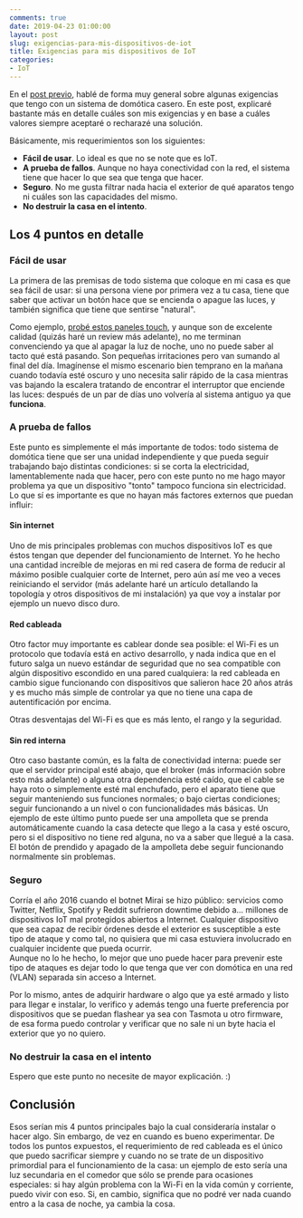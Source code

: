 ```yaml
---
comments: true
date: 2019-04-23 01:00:00
layout: post
slug: exigencias-para-mis-dispositivos-de-iot
title: Exigencias para mis dispositivos de IoT
categories:
- IoT
---
```


En el [post previo](https://blog.unreal4u.com/2019/04/nuevo-enfoque-del-blog/), hablé de forma muy general sobre algunas
exigencias que tengo con un sistema de domótica casero. En este post, explicaré bastante más en detalle cuáles son mis
exigencias y en base a cuáles valores siempre aceptaré o recharazé una solución.

Básicamente, mis requerimientos son los siguientes:  
* **Fácil de usar**. Lo ideal es que no se note que es IoT.
* **A prueba de fallos**. Aunque no haya conectividad con la red, el sistema tiene que hacer lo que sea que tenga que
hacer.
* **Seguro**. No me gusta filtrar nada hacia el exterior de qué aparatos tengo ni cuáles son las capacidades del mismo.
* **No destruir la casa en el intento**.

<!-- more -->

## Los 4 puntos en detalle

### Fácil de usar

La primera de las premisas de todo sistema que coloque en mi casa es que sea fácil de usar: si una persona viene por
primera vez a tu casa, tiene que saber que activar un botón hace que se encienda o apague las luces, y también significa
que tiene que sentirse "natural".

Como ejemplo, [probé estos paneles touch](https://www.aliexpress.com/item/Itead-Sonoff-Touch-EU-US-Wifi-Wall-Touch-Switch-1-Gang-1-Way-Wireless-Remote-Light/32845084099.html?spm=a2g0s.9042311.0.0.27424c4dSLQe9U),
y aunque son de excelente calidad (quizás haré un review más adelante), no me terminan convenciendo ya que al apagar la
luz de noche, uno no puede saber al tacto qué está pasando. Son pequeñas irritaciones pero van sumando al final del día.
Imagínense el mismo escenario bien temprano en la mañana cuando todavía esté oscuro y uno necesita salir rápido de la
casa mientras vas bajando la escalera tratando de encontrar el interruptor que enciende las luces: después de un par de
días uno volvería al sistema antiguo ya que **funciona**.

### A prueba de fallos

Este punto es simplemente el más importante de todos: todo sistema de domótica tiene que ser una unidad independiente y
que pueda seguir trabajando bajo distintas condiciones: si se corta la electricidad, lamentablemente nada que hacer,
pero con este punto no me hago mayor problema ya que un dispositivo "tonto" tampoco funciona sin electricidad. Lo que sí
es importante es que no hayan más factores externos que puedan influir:

#### Sin internet

Uno de mis principales problemas con muchos dispositivos IoT es que éstos tengan que depender del funcionamiento de
Internet. Yo he hecho una cantidad increíble de mejoras en mi red casera de forma de reducir al máximo posible cualquier
corte de Internet, pero aún así me veo a veces reiniciando el servidor (más adelante haré un artículo detallando la
topología y otros dispositivos de mi instalación) ya que voy a instalar por ejemplo un nuevo disco duro.

#### Red cableada

Otro factor muy importante es cablear donde sea posible: el Wi-Fi es un protocolo que todavía está en activo desarrollo,
y nada indica que en el futuro salga un nuevo estándar de seguridad que no sea compatible con algún dispositivo
escondido en una pared cualquiera: la red cableada en cambio sigue funcionando con dispositivos que salieron hace 20
años atrás y es mucho más simple de controlar ya que no tiene una capa de autentificación por encima.

Otras desventajas del Wi-Fi es que es más lento, el rango y la seguridad.

#### Sin red interna

Otro caso bastante común, es la falta de conectividad interna: puede ser que el servidor principal esté abajo, que el
broker (más información sobre esto más adelante) o alguna otra dependencia esté caído, que el cable se haya roto o
simplemente esté mal enchufado, pero el aparato tiene que seguir manteniendo sus funciones normales; o bajo ciertas
condiciones; seguir funcionando a un nivel o con funcionalidades más básicas. Un ejemplo de este último punto puede ser
una ampolleta que se prenda automáticamente cuando la casa detecte que llego a la casa y esté oscuro, pero si el
dispositivo no tiene red alguna, no va a saber que llegué a la casa. El botón de prendido y apagado de la ampolleta debe
seguir funcionando normalmente sin problemas.

### Seguro

Corría el año 2016 cuando el botnet Mirai se hizo público: servicios como Twitter, Netflix, Spotify y Reddit sufrieron
downtime debido a... millones de dispositivos IoT mal protegidos abiertos a Internet.
Cualquier dispositivo que sea capaz de recibir órdenes desde el exterior es susceptible a este tipo de ataque y como
tal, no quisiera que mi casa estuviera involucrado en cualquier incidente que pueda ocurrir.  
Aunque no lo he hecho, lo mejor que uno puede hacer para prevenir este tipo de ataques es dejar todo lo que tenga que
ver con domótica en una red (VLAN) separada sin acceso a Internet.

Por lo mismo, antes de adquirir hardware o algo que ya esté armado y listo para llegar e instalar, lo verifico y además
tengo una fuerte preferencia por dispositivos que se puedan flashear ya sea con Tasmota u otro firmware, de esa forma
puedo controlar y verificar que no sale ni un byte hacia el exterior que yo no quiero.

### No destruir la casa en el intento

Espero que este punto no necesite de mayor explicación. :)

## Conclusión

Esos serían mis 4 puntos principales bajo la cual consideraría instalar o hacer algo. Sin embargo, de vez en cuando es
bueno experimentar. De todos los puntos expuestos, el requerimiento de red cableada es el único que puedo sacrificar
siempre y cuando no se trate de un dispositivo primordial para el funcionamiento de la casa: un ejemplo de esto sería
una luz secundaria en el comedor que sólo se prende para ocasiones especiales: si hay algún problema con la Wi-Fi en la
vida común y corriente, puedo vivir con eso. Si, en cambio, significa que no podré ver nada cuando entro a la casa de
noche, ya cambia la cosa.
